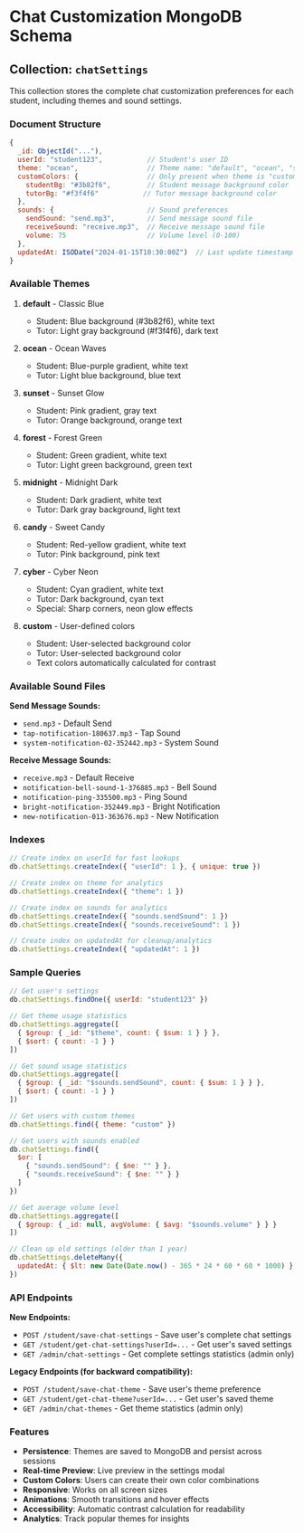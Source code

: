 # Chat Customization MongoDB Schema

## Collection: `chatSettings`

This collection stores the complete chat customization preferences for each student, including themes and sound settings.

### Document Structure

```javascript
{
  _id: ObjectId("..."),
  userId: "student123",           // Student's user ID
  theme: "ocean",                 // Theme name: "default", "ocean", "sunset", "forest", "midnight", "candy", "cyber", "custom"
  customColors: {                 // Only present when theme is "custom"
    studentBg: "#3b82f6",         // Student message background color
    tutorBg: "#f3f4f6"           // Tutor message background color
  },
  sounds: {                       // Sound preferences
    sendSound: "send.mp3",        // Send message sound file
    receiveSound: "receive.mp3",  // Receive message sound file
    volume: 75                    // Volume level (0-100)
  },
  updatedAt: ISODate("2024-01-15T10:30:00Z")  // Last update timestamp
}
```

### Available Themes

1. **default** - Classic Blue
   - Student: Blue background (#3b82f6), white text
   - Tutor: Light gray background (#f3f4f6), dark text

2. **ocean** - Ocean Waves
   - Student: Blue-purple gradient, white text
   - Tutor: Light blue background, blue text

3. **sunset** - Sunset Glow
   - Student: Pink gradient, gray text
   - Tutor: Orange background, orange text

4. **forest** - Forest Green
   - Student: Green gradient, white text
   - Tutor: Light green background, green text

5. **midnight** - Midnight Dark
   - Student: Dark gradient, white text
   - Tutor: Dark gray background, light text

6. **candy** - Sweet Candy
   - Student: Red-yellow gradient, white text
   - Tutor: Pink background, pink text

7. **cyber** - Cyber Neon
   - Student: Cyan gradient, white text
   - Tutor: Dark background, cyan text
   - Special: Sharp corners, neon glow effects

8. **custom** - User-defined colors
   - Student: User-selected background color
   - Tutor: User-selected background color
   - Text colors automatically calculated for contrast

### Available Sound Files

**Send Message Sounds:**
- `send.mp3` - Default Send
- `tap-notification-180637.mp3` - Tap Sound
- `system-notification-02-352442.mp3` - System Sound

**Receive Message Sounds:**
- `receive.mp3` - Default Receive
- `notification-bell-sound-1-376885.mp3` - Bell Sound
- `notification-ping-335500.mp3` - Ping Sound
- `bright-notification-352449.mp3` - Bright Notification
- `new-notification-013-363676.mp3` - New Notification

### Indexes

```javascript
// Create index on userId for fast lookups
db.chatSettings.createIndex({ "userId": 1 }, { unique: true })

// Create index on theme for analytics
db.chatSettings.createIndex({ "theme": 1 })

// Create index on sounds for analytics
db.chatSettings.createIndex({ "sounds.sendSound": 1 })
db.chatSettings.createIndex({ "sounds.receiveSound": 1 })

// Create index on updatedAt for cleanup/analytics
db.chatSettings.createIndex({ "updatedAt": 1 })
```

### Sample Queries

```javascript
// Get user's settings
db.chatSettings.findOne({ userId: "student123" })

// Get theme usage statistics
db.chatSettings.aggregate([
  { $group: { _id: "$theme", count: { $sum: 1 } } },
  { $sort: { count: -1 } }
])

// Get sound usage statistics
db.chatSettings.aggregate([
  { $group: { _id: "$sounds.sendSound", count: { $sum: 1 } } },
  { $sort: { count: -1 } }
])

// Get users with custom themes
db.chatSettings.find({ theme: "custom" })

// Get users with sounds enabled
db.chatSettings.find({ 
  $or: [
    { "sounds.sendSound": { $ne: "" } },
    { "sounds.receiveSound": { $ne: "" } }
  ]
})

// Get average volume level
db.chatSettings.aggregate([
  { $group: { _id: null, avgVolume: { $avg: "$sounds.volume" } } }
])

// Clean up old settings (older than 1 year)
db.chatSettings.deleteMany({ 
  updatedAt: { $lt: new Date(Date.now() - 365 * 24 * 60 * 60 * 1000) } 
})
```

### API Endpoints

**New Endpoints:**
- `POST /student/save-chat-settings` - Save user's complete chat settings
- `GET /student/get-chat-settings?userId=...` - Get user's saved settings
- `GET /admin/chat-settings` - Get complete settings statistics (admin only)

**Legacy Endpoints (for backward compatibility):**
- `POST /student/save-chat-theme` - Save user's theme preference
- `GET /student/get-chat-theme?userId=...` - Get user's saved theme
- `GET /admin/chat-themes` - Get theme statistics (admin only)

### Features

- **Persistence**: Themes are saved to MongoDB and persist across sessions
- **Real-time Preview**: Live preview in the settings modal
- **Custom Colors**: Users can create their own color combinations
- **Responsive**: Works on all screen sizes
- **Animations**: Smooth transitions and hover effects
- **Accessibility**: Automatic contrast calculation for readability
- **Analytics**: Track popular themes for insights